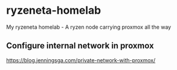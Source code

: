 # ryzeneta-homelab
My ryzeneta homelab - A ryzen node carrying proxmox all the way

## Configure internal network in proxmox

https://blog.jenningsga.com/private-network-with-proxmox/
